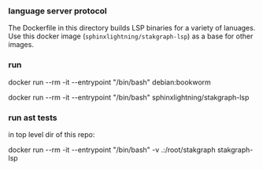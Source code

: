 ### language server protocol

The Dockerfile in this directory builds LSP binaries for a variety of lanuages. Use this docker image (`sphinxlightning/stakgraph-lsp`) as a base for other images.

### run

docker run --rm -it --entrypoint "/bin/bash" debian:bookworm

docker run --rm -it --entrypoint "/bin/bash" sphinxlightning/stakgraph-lsp

### run ast tests

in top level dir of this repo:

docker run --rm -it --entrypoint "/bin/bash" -v .:/root/stakgraph stakgraph-lsp

